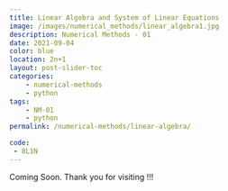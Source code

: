 ```yaml
---
title: Linear Algebra and System of Linear Equations
image: /images/numerical_methods/linear_algebra1.jpg
description: Numerical Methods - 01
date: 2021-09-04
color: blue
location: 2n+1
layout: post-slider-toc
categories:
    - numerical-methods
    - python
tags:
    - NM-01
    - python
permalink: /numerical-methods/linear-algebra/

code:
 - 8L1N
---
```


Coming Soon. Thank you for visiting !!!

<!-- <button class="Show">Show</button>
<button class="Hide">Hide</button>
<div id="hideShow">This is the content</div> -->